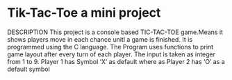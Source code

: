 # Tik-Tac-Toe a mini project

DESCRIPTION
This project is a console based TIC-TAC-TOE game.Means it shows players move in each chance unitl a game is finished. It is programmed using the C language.
The Program uses functions to print game layout after every turn of each player. The input is
taken as integer from 1 to 9. Player 1 has Symbol ‘X’ as default where as Player 2 has ‘O’ as a
default symbol
